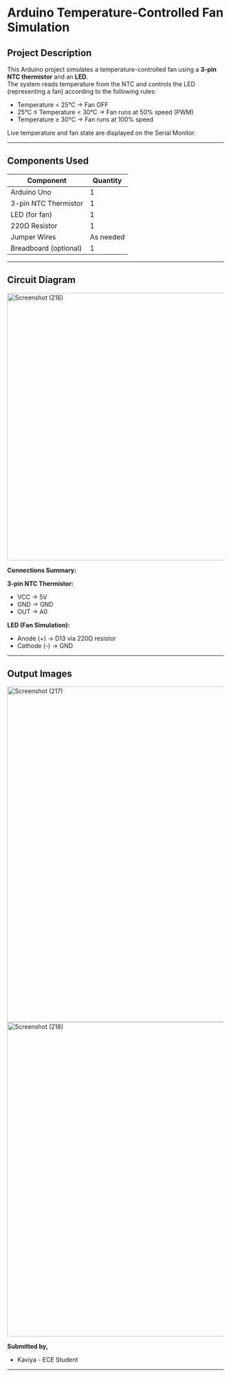 # Arduino Temperature-Controlled Fan Simulation

## Project Description
This Arduino project simulates a temperature-controlled fan using a **3-pin NTC thermistor** and an **LED**.  
The system reads temperature from the NTC and controls the LED (representing a fan) according to the following rules:

- Temperature < 25°C → Fan OFF  
- 25°C ≤ Temperature < 30°C → Fan runs at 50% speed (PWM)  
- Temperature ≥ 30°C → Fan runs at 100% speed  

Live temperature and fan state are displayed on the Serial Monitor.  


---

## Components Used
| Component             | Quantity |
|----------------------|----------|
| Arduino Uno           | 1        |
| 3-pin NTC Thermistor  | 1        |
| LED (for fan)         | 1        |
| 220Ω Resistor         | 1        |
| Jumper Wires          | As needed|
| Breadboard (optional) | 1        |

---

## Circuit Diagram

<img width="545" height="620" alt="Screenshot (216)" src="https://github.com/user-attachments/assets/a54da0d6-75de-48b8-9b48-72f8e077bbf9" />


**Connections Summary:**

**3-pin NTC Thermistor:**
- VCC → 5V  
- GND → GND  
- OUT → A0  

**LED (Fan Simulation):**
- Anode (+) → D13 via 220Ω resistor  
- Cathode (-) → GND  

---
## Output Images

<img width="1153" height="778" alt="Screenshot (217)" src="https://github.com/user-attachments/assets/18a3231e-b13c-4217-83e6-6f6245750927" />

<img width="1156" height="729" alt="Screenshot (218)" src="https://github.com/user-attachments/assets/170dd4da-3f18-4c41-ac6d-041a73c125ce" />

**Submitted by,**
 - Kaviya - ECE Student

---

